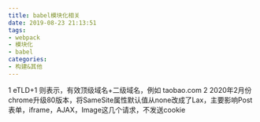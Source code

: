 ```yaml
---
title: babel模块化相关
date: 2019-08-23 21:13:51
tags: 
- webpack
- 模块化
- babel
categories: 
- 构建&其他
---
```

1 eTLD+1 则表示，有效顶级域名+二级域名，例如 taobao.com
2 2020年2月份chrome升级80版本，将SameSite属性默认值从none改成了Lax，主要影响Post 表单，iframe，AJAX，Image这几个请求，不发送cookie